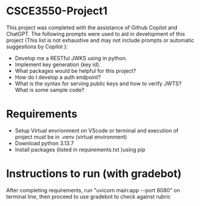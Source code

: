 # CSCE3550-Project1

This project was completed with the assistance of Github Copilot and ChatGPT.
The following prompts were used to aid in development of this project (This list is not exhaustive and may not include prompts or automatic suggestions by Copilot ):

- Develop me a RESTful JWKS using in python.
- Implement key generation (key id).
- What packages would be helpful for this project?
- How do I develop a auth endpoint?
- What is the syntax for serving public keys and how to verify JWTS? What is some sample code?

# Requirements
- Setup Virtual envrionment on VScode or terminal and execution of project must be in .venv (virtual environment)
- Download python 3.13.7
- Install packages (listed in requirements.txt )using pip 

# Instructions to run (with gradebot)
After completing requirements, run "uvicorn main:app --port 8080" on terminal line,
then proceed to use gradebot to check against rubric